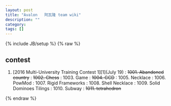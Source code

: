 ```yaml
---
layout: post
title: "Avalon   阿瓦隆 team wiki"
description: ""
category:
tags: []
---
```

{% include JB/setup %}
{% raw %}

## contest

1. [2016 Multi-University Training Contest 1][1](July 19)
:  <del>1001. Abandoned country</del>
:  <del>1002. Chess</del>
:  1003. Game
:  <del>1004. GCD</del>
:  1005. Necklace
:  1006. PowMod
:  1007. Rigid Frameworks
:  1008. Shell Necklace
:  1009. Solid Dominoes Tilings
:  1010. Subway
:  <del>1011. tetrahedron</del>

{% endraw %}

